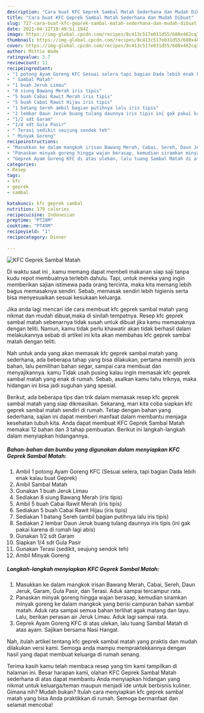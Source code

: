 ```yaml
---
description: "Cara buat KFC Geprek Sambal Matah Sederhana dan Mudah Dibuat"
title: "Cara buat KFC Geprek Sambal Matah Sederhana dan Mudah Dibuat"
slug: 727-cara-buat-kfc-geprek-sambal-matah-sederhana-dan-mudah-dibuat
date: 2021-04-12T18:49:51.184Z
image: https://img-global.cpcdn.com/recipes/8c413c517e031d55/680x482cq70/kfc-geprek-sambal-matah-foto-resep-utama.jpg
thumbnail: https://img-global.cpcdn.com/recipes/8c413c517e031d55/680x482cq70/kfc-geprek-sambal-matah-foto-resep-utama.jpg
cover: https://img-global.cpcdn.com/recipes/8c413c517e031d55/680x482cq70/kfc-geprek-sambal-matah-foto-resep-utama.jpg
author: Mittie Wade
ratingvalue: 3.7
reviewcount: 11
recipeingredient:
- "1 potong Ayam Goreng KFC Sesuai selera tapi bagian Dada lebih enak kalau buat Geprek"
- " Sambal Matah"
- "1 buah Jeruk Limau"
- "8 siung Bawang Merah iris tipis"
- "5 buah Cabai Rawit Merah iris tipis"
- "5 buah Cabai Rawit Hijau iris tipis"
- "1 batang Sereh ambil bagian putihnya lalu iris tipis"
- "2 lembar Daun Jeruk buang tulang daunnya iris tipis ini gak pakai karena di rumah lagi abis"
- "1/2 sdt Garam"
- "1/4 sdt Gula Pasir"
- " Terasi sedikit seujung sendok teh"
- " Minyak Goreng"
recipeinstructions:
- "Masukkan ke dalam mangkok irisan Bawang Merah, Cabai, Sereh, Daun Jeruk, Garam, Gula Pasir, dan Terasi. Aduk sampai tercampur rata."
- "Panaskan minyak goreng hingga wajan berasap, kemudian siramkan minyak goreng ke dalam mangkok yang berisi campuran bahan sambal matah. Aduk rata sampai semua bahan terlihat agak matang dan layu. Lalu, berikan perasan air Jeruk Limau. Aduk lagi sampai rata."
- "Geprek Ayam Goreng KFC di atas ulekan, lalu tuang Sambal Matah di atas ayam. Sajikan bersama Nasi Hangat."
categories:
- Resep
tags:
- kfc
- geprek
- sambal

katakunci: kfc geprek sambal 
nutrition: 179 calories
recipecuisine: Indonesian
preptime: "PT28M"
cooktime: "PT49M"
recipeyield: "1"
recipecategory: Dinner

---
```



![KFC Geprek Sambal Matah](https://img-global.cpcdn.com/recipes/8c413c517e031d55/680x482cq70/kfc-geprek-sambal-matah-foto-resep-utama.jpg)

Di waktu  saat ini , kamu memang dapat membeli makanan siap saji tanpa kudu repot membuatnya terlebih dahulu. Tapi, untuk mereka yang ingin memberikan sajian istimewa pada orang tercinta, maka kita memang lebih bagus memasaknya sendiri. Sebab, memasak sendiri lebih higienis serta bisa menyesuaikan sesuai kesukaan keluarga.

Jika anda lagi mencari ide cara membuat kfc geprek sambal matah yang nikmat dan mudah dibuat,maka di sinilah tempatnya. Resep kfc geprek sambal matah  sebenarnya tidak susah untuk dibuat jika kamu memasaknya dengan teliti. Namun, kamu tidak perlu khawatir akan tidak berhasil dalam melakukannya 
sebab di artikel ini kita akan membahas kfc geprek sambal matah dengan teliti.  



Nah untuk anda yang akan memasak kfc geprek sambal matah yang sederhana, ada beberapa tahap yang bisa dilakukan, pertama memilih jenis bahan, lalu pemilihan bahan segar, sampai cara membuat dan menyajikannya. kamu Tidak usah pusing kalau ingin memasak kfc geprek sambal matah yang enak di rumah. Sebab, asalkan kamu  tahu triknya, maka hidangan ini bisa jadi suguhan yang spesial.

Berikut, ada beberapa tips dan trik dalam memasak resep kfc geprek sambal matah yang siap dikreasikan. Sekarang, mari kita coba siapkan kfc geprek sambal matah sendiri di rumah. Tetap dengan bahan yang sederhana, sajian ini dapat memberi manfaat dalam membantu menjaga kesehatan tubuh kita. Anda dapat membuat KFC Geprek Sambal Matah memakai 12 bahan dan 3 tahap pembuatan. Berikut ini langkah-langkah dalam menyiapkan hidangannya.

<!--inarticleads1-->

##### Bahan-bahan dan bumbu yang digunakan dalam menyiapkan KFC Geprek Sambal Matah:

1. Ambil 1 potong Ayam Goreng KFC (Sesuai selera, tapi bagian Dada lebih enak kalau buat Geprek)
1. Ambil  Sambal Matah
1. Gunakan 1 buah Jeruk Limau
1. Sediakan 8 siung Bawang Merah (iris tipis)
1. Ambil 5 buah Cabai Rawit Merah (iris tipis)
1. Sediakan 5 buah Cabai Rawit Hijau (iris tipis)
1. Sediakan 1 batang Sereh (ambil bagian putihnya lalu iris tipis)
1. Sediakan 2 lembar Daun Jeruk buang tulang daunnya iris tipis (ini gak pakai karena di rumah lagi abis)
1. Gunakan 1/2 sdt Garam
1. Siapkan 1/4 sdt Gula Pasir
1. Gunakan  Terasi (sedikit, seujung sendok teh)
1. Ambil  Minyak Goreng




<!--inarticleads2-->

##### Langkah-langkah menyiapkan KFC Geprek Sambal Matah:

1. Masukkan ke dalam mangkok irisan Bawang Merah, Cabai, Sereh, Daun Jeruk, Garam, Gula Pasir, dan Terasi. Aduk sampai tercampur rata.
1. Panaskan minyak goreng hingga wajan berasap, kemudian siramkan minyak goreng ke dalam mangkok yang berisi campuran bahan sambal matah. Aduk rata sampai semua bahan terlihat agak matang dan layu. Lalu, berikan perasan air Jeruk Limau. Aduk lagi sampai rata.
1. Geprek Ayam Goreng KFC di atas ulekan, lalu tuang Sambal Matah di atas ayam. Sajikan bersama Nasi Hangat.




Nah, itulah artikel tentang  kfc geprek sambal matah  yang praktis dan mudah dilakukan versi kami. Semoga anda mampu mempraktekkannya dengan hasil yang dapat membuat keluarga di rumah senang. 

Terima kasih kamu telah membaca resep yang tim kami tampilkan di halaman ini. Besar harapan kami, olahan  KFC Geprek Sambal Matah sederhana di atas dapat membantu Anda menyiapkan hidangan yang nikmat untuk keluarga/teman maupun menjadi ide untuk berbisnis kuliner. Gimana nih? Mudah bukan? Itulah cara menyiapkan kfc geprek sambal matah yang bisa Anda praktikkan di rumah. Semoga bermanfaat dan selamat mencoba!

